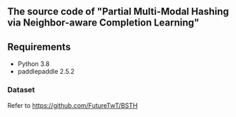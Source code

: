 ## The source code of "Partial Multi-Modal Hashing via Neighbor-aware Completion Learning"

## Requirements
* Python 3.8
* paddlepaddle 2.5.2

### Dataset

Refer to https://github.com/FutureTwT/BSTH



